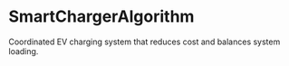 # SmartChargerAlgorithm
Coordinated EV charging system that reduces cost and balances system loading.
